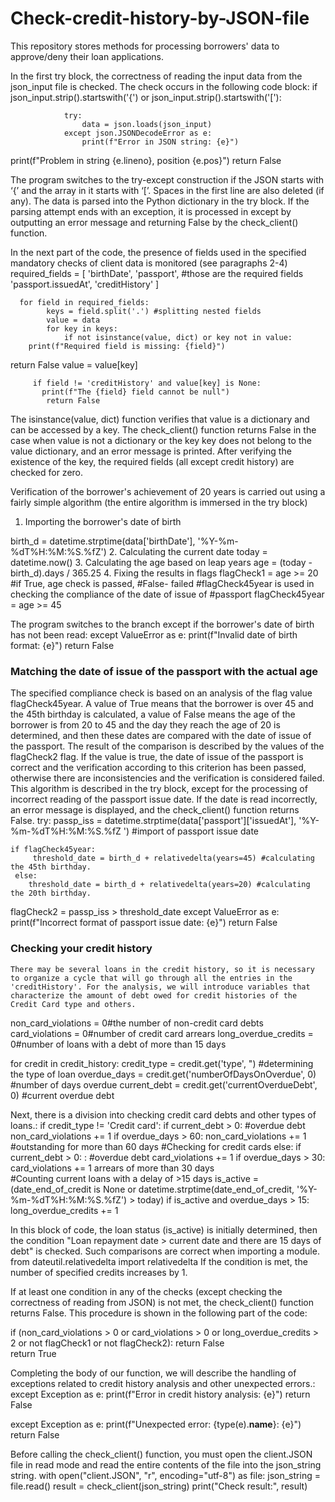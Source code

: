# Check-credit-history-by-JSON-file
This repository stores methods for processing borrowers' data to approve/deny their loan applications.

In the first try block, the correctness of reading the input data from the json_input file is checked.
The check occurs in the following code block:
if json_input.strip().startswith('{') or json_input.strip().startswith('['):

                try:
                    data = json.loads(json_input)
                except json.JSONDecodeError as e:
                    print(f"Error in JSON string: {e}")
print(f"Problem in string {e.lineno}, position {e.pos}")
return False         


The program switches to the try-except construction if the JSON starts with ‘{’ and the array in it starts with ‘[’. Spaces in the first line are also deleted (if any). The data is parsed into the Python dictionary in the try block. If the parsing attempt ends with an exception, it is processed in except by outputting an error message and returning False by the check_client() function.

In the next part of the code, the presence of fields used in the specified mandatory checks of client data is monitored (see paragraphs 2-4)
required_fields = [
            'birthDate',
            'passport', #those are the required fields
            'passport.issuedAt',
            'creditHistory'
        ]
        
      for field in required_fields:
            keys = field.split('.') #splitting nested fields 
            value = data
            for key in keys:
                if not isinstance(value, dict) or key not in value:
        print(f"Required field is missing: {field}")
return False
         value = value[key]

         if field != 'creditHistory' and value[key] is None:
           print(f"The {field} field cannot be null")
            return False

The isinstance(value, dict) function verifies that value is a dictionary and can be accessed by a key. The check_client() function returns False in the case when value is not a dictionary or the key key does not belong to the value dictionary, and an error message is printed. After verifying the existence of the key, the required fields (all except credit history) are checked for zero.

Verification of the borrower's achievement of 20 years is carried out using a fairly simple algorithm (the entire algorithm is immersed in the try block)
1. Importing the borrower's date of birth

  birth_d = datetime.strptime(data['birthDate'], '%Y-%m-%dT%H:%M:%S.%fZ')
2. Calculating the current date
  today = datetime.now()
3. Calculating the age based on leap years
  age = (today - birth_d).days / 365.25
4. Fixing the results in flags
 flagCheck1 = age >= 20 #if True, age check is passed, #False- failed
      #flagCheck45year is used in checking the compliance of the date of issue of #passport
 flagCheck45year = age >= 45

The program switches to the branch except if the borrower's date of birth has not been read:
except ValueError as e:
            print(f"Invalid date of birth format: {e}")
return False

### Matching the date of issue of the passport with the actual age 

The specified compliance check is based on an analysis of the flag value flagCheck45year. A value of True means that the borrower is over 45 and the 45th birthday is calculated, a value of False means the age of the borrower is from 20 to 45 and the day they reach the age of 20 is determined, and then these dates are compared with the date of issue of the passport. The result of the comparison is described by the values of the flagCheck2 flag. If the value is true, the date of issue of the passport is correct and the verification according to this criterion has been passed, otherwise there are inconsistencies and the verification is considered failed. This algorithm is described in the try block, except for the processing of incorrect reading of the passport issue date. If the date is read incorrectly, an error message is displayed, and the check_client() function returns False.
try:
   passp_iss = datetime.strptime(data['passport']['issuedAt'], '%Y-%m-%dT%H:%M:%S.%fZ ') #import of passport issue date
            
    if flagCheck45year:
         threshold_date = birth_d + relativedelta(years=45) #calculating the 45th birthday.
     else:
        threshold_date = birth_d + relativedelta(years=20) #calculating the 20th birthday.
   flagCheck2 = passp_iss > threshold_date
  except ValueError as e:
            print(f"Incorrect format of passport issue date: {e}")
            return False

### Checking your credit history

    There may be several loans in the credit history, so it is necessary to organize a cycle that will go through all the entries in the 'creditHistory'. For the analysis, we will introduce variables that characterize the amount of debt owed for credit histories of the Credit Card type and others.

non_card_violations = 0#the number of non-credit card debts
card_violations = 0#number of credit card arrears
long_overdue_credits = 0#number of loans with a debt of more than 15 days

for credit in credit_history:
    credit_type = credit.get('type', ") #determining the type of loan
    overdue_days = credit.get('numberOfDaysOnOverdue', 0) #number of days overdue
    current_debt = credit.get('currentOverdueDebt', 0) #current overdue debt


Next, there is a division into checking credit card debts and other types of loans.:
if credit_type != 'Credit card':
  if current_debt > 0: #overdue debt
      non_card_violations += 1
         if overdue_days > 60:
non_card_violations += 1 #outstanding for more than 60 days
#Checking for credit cards
else:
  if current_debt > 0: : #overdue debt
      card_violations += 1
      if overdue_days > 30:
      card_violations += 1 arrears of more than 30 days    
#Counting current loans with a delay of >15 days
is_active = (date_end_of_credit is None or datetime.strptime(date_end_of_credit, '%Y-%m-%dT%H:%M:%S.%fZ') > today)
if is_active and overdue_days > 15:
  long_overdue_credits += 1

In this block of code, the loan status (is_active) is initially determined, then the condition "Loan repayment date > current date and there are 15 days of debt" is checked. Such comparisons are correct when importing a module.
 from dateutil.relativedelta import relativedelta
 If the condition is met, the number of specified credits increases by 1.

If at least one condition in any of the checks (except checking the correctness of reading from JSON) is not met, the check_client() function
returns False. This procedure is shown in the following part of the code:

if (non_card_violations > 0 or card_violations > 0 or long_overdue_credits > 2 or not flagCheck1 or not flagCheck2):
    return False                
return True
            
Completing the body of our function, we will describe the handling of exceptions related to credit history analysis and other unexpected errors.:
        except Exception as e:
print(f"Error in credit history analysis: {e}")
return False

except Exception as e:
  print(f"Unexpected error: {type(e).__name__}: {e}")
  return False


Before calling the check_client() function, you must open the client.JSON file in read mode and read the entire contents of the file into the json_string string.
with open("client.JSON", "r", encoding="utf-8") as file:
    json_string = file.read()
result = check_client(json_string)
print("Check result:", result)

